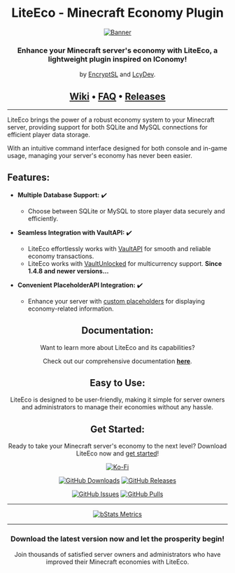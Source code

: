 <div align=center>

# LiteEco - Minecraft Economy Plugin

[![Banner]](https://github.com/EncryptSL/LiteEco)

### Enhance your Minecraft server's economy with LiteEco, a lightweight plugin inspired on IConomy!

by [EncryptSL][EncryptSL] and [LcyDev][LcyDev].

## [Wiki][Wiki] &bullet; [FAQ][FAQ] &bullet; [Releases](https://github.com/EncryptSL/LiteEco/releases)
</div>

* * *

LiteEco brings the power of a robust economy system to your Minecraft server, providing support for both SQLite and MySQL connections for efficient player data storage.

With an intuitive command interface designed for both console and in-game usage, managing your server's economy has never been easier.

## Features:

- **Multiple Database Support:** :heavy_check_mark:

  - Choose between SQLite or MySQL to store player data securely and efficiently.

- **Seamless Integration with VaultAPI:** :heavy_check_mark:

  - LiteEco effortlessly works with [VaultAPI][Vault] for smooth and reliable economy transactions.
  - LiteEco works with [VaultUnlocked][VaultUnlocked] for multicurrency support. **Since 1.4.8 and newer versions...**

- **Convenient PlaceholderAPI Integration:** :heavy_check_mark:

  - Enhance your server with [custom placeholders][Placeholders] for displaying economy-related information.

<div align=center>

## Documentation:

Want to learn more about LiteEco and its capabilities? 

Check out our comprehensive documentation [**here**](https://github.com/EncryptSL/LiteEco/tree/main/.docs).

## Easy to Use:

LiteEco is designed to be user-friendly, making it simple for server owners and administrators to manage their economies without any hassle.

## Get Started:

Ready to take your Minecraft server's economy to the next level? Download LiteEco now and [get started][Quickstart]!

[![Ko-Fi]](https://ko-fi.com/encryptsl)

[![GitHub Downloads]](https://github.com/EncryptSL/LiteEco/releases/latest)
[![GitHub Releases]](https://github.com/EncryptSL/LiteEco/releases)

[![GitHub Issues]](https://github.com/EncryptSL/LiteEco/issues)
[![GitHub Pulls]](https://github.com/EncryptSL/LiteEco/pulls)

* * *

[![bStats Metrics]](https://bstats.org/plugin/bukkit/LiteEco/15144)

* * *

### Download the latest version now and let the prosperity begin!

Join thousands of satisfied server owners and administrators who have improved their Minecraft economies with LiteEco.

</div>

[//]: # (Other)

[Banner]: https://i.ibb.co/gvpv3CX/LiteEco.jpg

[Ko-Fi]: https://storage.ko-fi.com/cdn/brandasset/kofi_s_tag_white.png

[//]: # (Data)

[GitHub Issues]: https://img.shields.io/github/issues/EncryptSL/LiteEco
[GitHub Pulls]: https://img.shields.io/github/issues-pr/EncryptSL/LiteEco
[GitHub Downloads]: https://img.shields.io/github/downloads/EncryptSL/LiteEco/total
[GitHub Releases]: https://img.shields.io/github/v/release/EncryptSL/LiteEco.svg?include_prereleases=&sort=semver&color=blue
[bStats Metrics]: https://bstats.org/signatures/bukkit/LiteEco.svg

[//]: # (Wiki)

[Wiki]: https://github.com/EncryptSL/LiteEco/wiki
[FAQ]: https://github.com/EncryptSL/LiteEco/wiki/Frequently-Asked-Questions
[Quickstart]: https://github.com/EncryptSL/LiteEco/wiki/Quickstart
[Credits]: https://github.com/EncryptSL/LiteEco/wiki/Credits
[Setup]: https://github.com/EncryptSL/LiteEco/wiki/Setup
[Permissions]: https://github.com/EncryptSL/LiteEco/wiki/Permissions
[Placeholders]: https://github.com/EncryptSL/LiteEco/wiki/Placeholders
[Translations]: https://github.com/EncryptSL/LiteEco/wiki/Translations
[Contributing]: https://github.com/EncryptSL/LiteEco/wiki/Contributing

[//]: # (Third-parties)

[PAPI]: https://github.com/PlaceholderAPI/PlaceholderAPI
[PAPI List]: https://github.com/PlaceholderAPI/PlaceholderAPI/wiki/Placeholders
[Vault]: https://github.com/MilkBowl/VaultAPI
[VaultUnlocked]: https://github.com/TheNewEconomy/VaultUnlocked
[Treasury]: https://github.com/ArcanePlugins/Treasury

[//]: # (Contributors)

[EncryptSL]: https://github.com/EncryptSL
[LcyDev]: https://github.com/LcyDev
